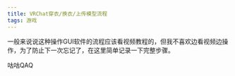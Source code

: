 ```yaml
---
title: VRChat穿衣/换衣/上传模型流程
tags: 游戏
---
```


<!--more-->

一般来说说这种操作GUI软件的流程应该看视频教程的，但我不喜欢边看视频边操作，为了防止下一次忘记了，在这里简单记录一下完整步骤。

咕咕QAQ
